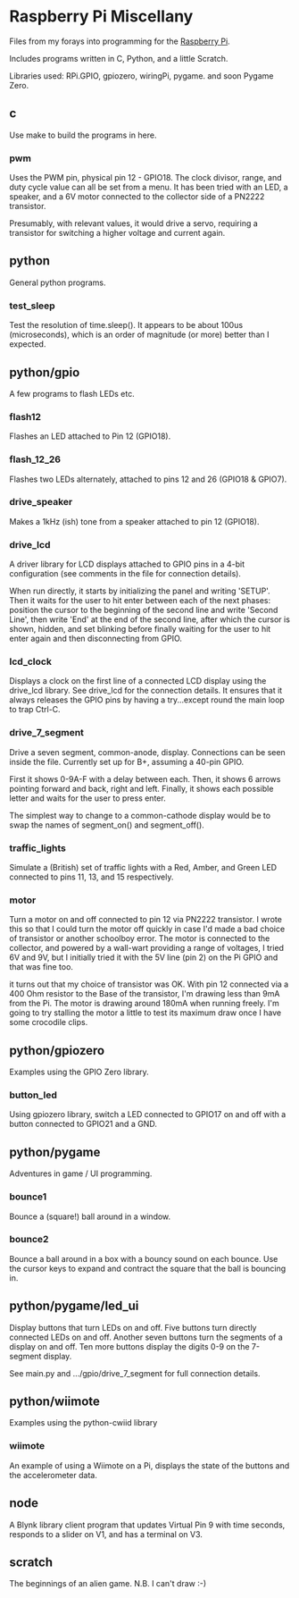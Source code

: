# Raspberry Pi Miscellany

Files from my forays into programming for the [Raspberry Pi](http://raspberrypi.org).

Includes programs written in C, Python, and a little Scratch. 

Libraries used: RPi.GPIO, gpiozero, wiringPi, pygame. and soon Pygame Zero.


## c

Use make to build the programs in here.


### pwm

Uses the PWM pin, physical pin 12 - GPIO18. The clock divisor, range, and duty
cycle value can all be set from a menu. It has been tried with an LED, a
speaker, and a 6V motor connected to the collector side of a PN2222 transistor.

Presumably, with relevant values, it would drive a servo, requiring a transistor
for switching a higher voltage and current again.


## python

General python programs.

### test_sleep

Test the resolution of time.sleep(). It appears to be about 100us (microseconds),
which is an order of magnitude (or more) better than I expected.


## python/gpio

A few programs to flash LEDs etc.

### flash12

Flashes an LED attached to Pin 12 (GPIO18).

### flash_12_26

Flashes two LEDs alternately, attached to pins 12 and 26 (GPIO18 & GPIO7).

### drive_speaker

Makes a 1kHz (ish) tone from a speaker attached to pin 12 (GPIO18).

### drive_lcd

A driver library for LCD displays attached to GPIO pins in a 4-bit configuration
(see comments in the file for connection details).

When run directly, it starts by initializing the panel and writing 'SETUP'.
Then it waits for the user to hit enter between each of the next phases:
position the cursor to the beginning of the second line and write 
'Second Line', then write 'End' at the end of the second line, after which
the cursor is shown, hidden, and set blinking before finally waiting for
the user to hit enter again and then disconnecting from GPIO.

### lcd_clock

Displays a clock on the first line of a connected LCD display using the drive_lcd
library. See drive_lcd for the connection details. It ensures that it always
releases the GPIO pins by having a try...except round the main loop to trap Ctrl-C.

### drive_7_segment

Drive a seven segment, common-anode, display. Connections can be seen inside
the file. Currently set up for B+, assuming a 40-pin GPIO.

First it shows 0-9A-F with a delay between each. Then, it shows 6 arrows pointing
forward and back, right and left. Finally, it shows each possible letter and waits 
for the user to press enter.

The simplest way to change to a common-cathode display would be to swap the names
of segment_on() and segment_off().

### traffic_lights

Simulate a (British) set of traffic lights with a Red, Amber, and Green LED 
connected to pins 11, 13, and 15 respectively.

### motor

Turn a motor on and off connected to pin 12 via PN2222 transistor. I wrote this
so that I could turn the motor off quickly in case I'd made a bad choice of 
transistor or another schoolboy error. The motor is connected to the collector, 
and powered by a wall-wart providing a range of voltages, I tried 6V and 9V, 
but I initially tried it with the 5V line (pin 2) on the Pi GPIO and that was
fine too. 

it turns out that my choice of transistor was OK. With pin 12 connected via a 
400 Ohm resistor to the Base of the transistor, I'm drawing less than 9mA from
the Pi. The motor is drawing around 180mA when running freely. I'm going to try
stalling the motor a little to test its maximum draw once I have some crocodile
clips.


## python/gpiozero

Examples using the GPIO Zero library.

### button_led

Using gpiozero library, switch a LED connected to GPIO17 on and off with a button
connected to GPIO21 and a GND.


## python/pygame

Adventures in game / UI programming.

### bounce1

Bounce a (square!) ball around in a window.

### bounce2

Bounce a ball around in a box with a bouncy sound on each bounce. Use the cursor
keys to expand and contract the square that the ball is bouncing in.


## python/pygame/led_ui

Display buttons that turn LEDs on and off. Five buttons turn directly connected
LEDs on and off. Another seven buttons turn the segments of a display on and off.
Ten more buttons display the digits 0-9 on the 7-segment display.

See main.py and .../gpio/drive_7_segment for full connection details.


## python/wiimote

Examples using the python-cwiid library

### wiimote

An example of using a Wiimote on a Pi, displays the state of the buttons and
the accelerometer data.


## node

A Blynk library client program that updates Virtual Pin 9 with time seconds,
responds to a slider on V1, and has a terminal on V3.

## scratch

The beginnings of an alien game. N.B. I can't draw :-)

